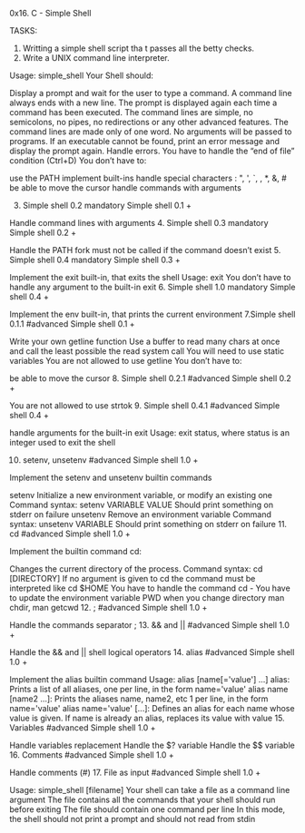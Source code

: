 0x16. C - Simple Shell

TASKS:
1. Writting a simple shell script tha t passes all the betty checks.
2. Write a UNIX command line interpreter.

Usage: simple_shell
Your Shell should:

Display a prompt and wait for the user to type a command. A command line always ends with a new line.
The prompt is displayed again each time a command has been executed.
The command lines are simple, no semicolons, no pipes, no redirections or any other advanced features.
The command lines are made only of one word. No arguments will be passed to programs.
If an executable cannot be found, print an error message and display the prompt again.
Handle errors.
You have to handle the “end of file” condition (Ctrl+D)
You don’t have to:

use the PATH
implement built-ins
handle special characters : ", ', `, \, *, &, #
be able to move the cursor
handle commands with arguments

3. Simple shell 0.2
mandatory
Simple shell 0.1 +

Handle command lines with arguments
4. Simple shell 0.3
mandatory
Simple shell 0.2 +

Handle the PATH
fork must not be called if the command doesn’t exist
5. Simple shell 0.4
mandatory
Simple shell 0.3 +

Implement the exit built-in, that exits the shell
Usage: exit
You don’t have to handle any argument to the built-in exit
6. Simple shell 1.0
mandatory
Simple shell 0.4 +

Implement the env built-in, that prints the current environment
7.Simple shell 0.1.1
#advanced
Simple shell 0.1 +

Write your own getline function
Use a buffer to read many chars at once and call the least possible the read system call
You will need to use static variables
You are not allowed to use getline
You don’t have to:

be able to move the cursor
8. Simple shell 0.2.1
#advanced
Simple shell 0.2 +

You are not allowed to use strtok
9. Simple shell 0.4.1
#advanced
Simple shell 0.4 +

handle arguments for the built-in exit
Usage: exit status, where status is an integer used to exit the shell

10. setenv, unsetenv
#advanced
Simple shell 1.0 +

Implement the setenv and unsetenv builtin commands

setenv
Initialize a new environment variable, or modify an existing one
Command syntax: setenv VARIABLE VALUE
Should print something on stderr on failure
unsetenv
Remove an environment variable
Command syntax: unsetenv VARIABLE
Should print something on stderr on failure
11. cd
#advanced
Simple shell 1.0 +

Implement the builtin command cd:

Changes the current directory of the process.
Command syntax: cd [DIRECTORY]
If no argument is given to cd the command must be interpreted like cd $HOME
You have to handle the command cd -
You have to update the environment variable PWD when you change directory
man chdir, man getcwd
12. ;
#advanced
Simple shell 1.0 +

Handle the commands separator ;
13. && and ||
#advanced
Simple shell 1.0 +

Handle the && and || shell logical operators
14. alias
#advanced
Simple shell 1.0 +

Implement the alias builtin command
Usage: alias [name[='value'] ...]
alias: Prints a list of all aliases, one per line, in the form name='value'
alias name [name2 ...]: Prints the aliases name, name2, etc 1 per line, in the form name='value'
alias name='value' [...]: Defines an alias for each name whose value is given. If name is already an alias, replaces its value with value
15. Variables
#advanced
Simple shell 1.0 +

Handle variables replacement
Handle the $? variable
Handle the $$ variable
16. Comments
#advanced
Simple shell 1.0 +

Handle comments (#)
17. File as input
#advanced
Simple shell 1.0 +

Usage: simple_shell [filename]
Your shell can take a file as a command line argument
The file contains all the commands that your shell should run before exiting
The file should contain one command per line
In this mode, the shell should not print a prompt and should not read from stdin
